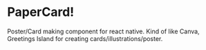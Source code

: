 # PaperCard!

Poster/Card making component for react native. Kind of like Canva, Greetings Island for creating cards/illustrations/poster.
